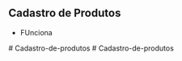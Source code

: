 <h2>Cadastro de Produtos</h2>

<ul>
    <li>FUnciona</li>
</ul>
# Cadastro-de-produtos
# Cadastro-de-produtos
